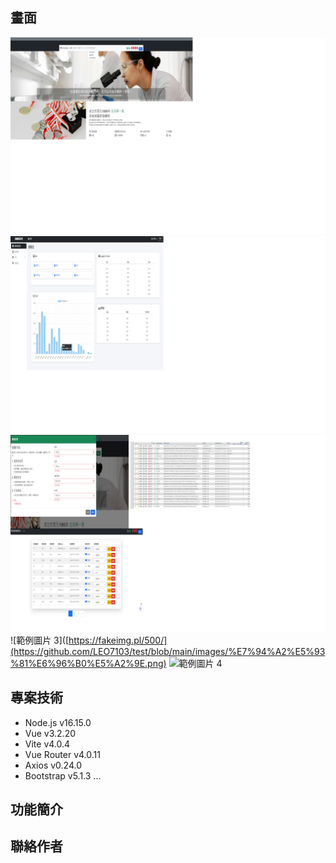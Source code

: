 
## 畫面
![範例圖片 0](https://github.com/LEO7103/test/blob/main/images/%E9%A6%96%E9%A0%811.png)
![範例圖片 1](https://github.com/LEO7103/test/blob/main/images/%E6%9C%83%E5%93%A1%E5%BE%8C%E5%8F%B0%E7%B3%BB%E7%B5%B1.png)
![範例圖片 2](https://github.com/LEO7103/test/blob/main/images/%E6%9C%83%E5%93%A1%E8%A8%BB%E5%86%8A.png)
![範例圖片 3]([https://fakeimg.pl/500/](https://github.com/LEO7103/test/blob/main/images/%E7%94%A2%E5%93%81%E6%96%B0%E5%A2%9E.png)
![範例圖片 4](https://fakeimg.pl/500/)

## 專案技術

- Node.js v16.15.0
- Vue v3.2.20
- Vite v4.0.4
- Vue Router v4.0.11
- Axios v0.24.0
- Bootstrap v5.1.3
...


## 功能簡介



## 聯絡作者

